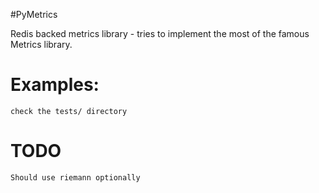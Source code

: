 #PyMetrics

Redis backed metrics library - tries to implement the most of the famous Metrics library.

# Examples:
    check the tests/ directory    

# TODO
    Should use riemann optionally

